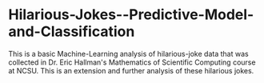 # Hilarious-Jokes--Predictive-Model-and-Classification
This is a basic Machine-Learning analysis of hilarious-joke data that was collected in Dr. Eric Hallman's Mathematics of Scientific Computing course at NCSU. This is an extension and further analysis of these hilarious jokes.
